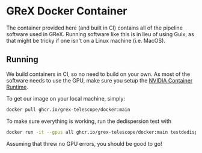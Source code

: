# GReX Docker Container

The container provided here (and built in CI) contains all of the pipeline
software used in GReX. Running software like this is in lieu of using Guix, as
that might be tricky if one isn't on a Linux machine (i.e. MacOS).

## Running

We build containers in CI, so no need to build on your own. As most of the
software needs to use the GPU, make sure you setup the [NVIDIA Container
Runtime](https://developer.nvidia.com/nvidia-container-runtime).

To get our image on your local machine, simply:

```sh
docker pull ghcr.io/grex-telescope/docker:main
```

To make sure everything is working, run the dedispersion test with

```sh
docker run -it --gpus all ghcr.io/grex-telescope/docker:main testdedisp
```

Assuming that threw no GPU errors, you should be good to go!
